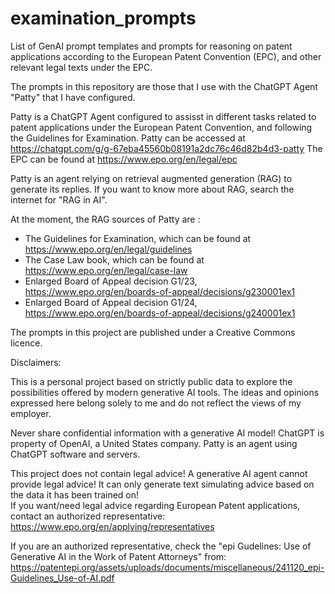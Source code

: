 # examination_prompts
List of GenAI prompt templates and prompts for reasoning on patent applications according to the European Patent Convention (EPC), and other relevant legal texts under the EPC.

The prompts in this repository are those that I use with the ChatGPT Agent "Patty" that I have configured.

Patty is a ChatGPT Agent configured to assisst in different tasks related to patent applications under the European Patent Convention, and following the Guidelines for Examination.
Patty can be accessed at https://chatgpt.com/g/g-67eba45560b08191a2dc76c46d82b4d3-patty
The EPC can be found at https://www.epo.org/en/legal/epc

Patty is an agent relying on retrieval augmented generation (RAG) to generate its replies. If you want to know more about RAG, search the internet for "RAG in AI".

At the moment, the RAG sources of Patty are :
- The Guidelines for Examination, which can be found at https://www.epo.org/en/legal/guidelines
- The Case Law book, which can be found at https://www.epo.org/en/legal/case-law
- Enlarged Board of Appeal decision G1/23, https://www.epo.org/en/boards-of-appeal/decisions/g230001ex1
- Enlarged Board of Appeal decision G1/24, https://www.epo.org/en/boards-of-appeal/decisions/g240001ex1

The prompts in this project are published under a Creative Commons licence.

Disclaimers:

This is a personal project based on strictly public data to explore the possibilities offered by modern generative AI tools.
The ideas and opinions expressed here belong solely to me and do not reflect the views of my employer.

Never share confidential information with a generative AI model! 
ChatGPT is property of OpenAI, a United States company.
Patty is an agent using ChatGPT software and servers.

This project does not contain legal advice! 
A generative AI agent cannot provide legal advice! It can only generate text simulating advice based on the data it has been trained on!  
If you want/need legal advice regarding European Patent applications, contact an authorized representative: https://www.epo.org/en/applying/representatives

If you are an authorized representative, check the "epi Gudelines: Use of Generative AI in the Work of Patent Attorneys" from: https://patentepi.org/assets/uploads/documents/miscellaneous/241120_epi-Guidelines_Use-of-AI.pdf
